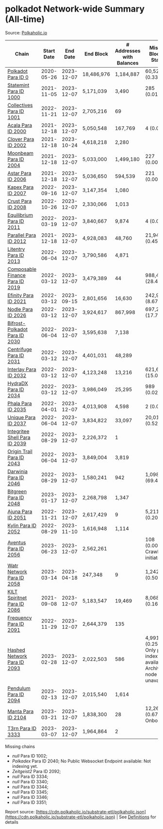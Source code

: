 # polkadot Network-wide Summary (All-time)

Source: [Polkaholic.io](https://polkaholic.io)


| Chain            | Start Date | End Date | End Block | # Addresses with Balances | Missing Blocks / Status |
| ---------------- | ---------- | ---------| --------- | ------------------------- | ----------------------- |
| [Polkadot Para ID 0](/polkadot/0-polkadot) | 2020-05-26 | 2023-12-07 | 18,486,976 |  1,184,887 | 60,521 (0.33%)  |
| [Statemint Para ID 1000](/polkadot/1000-statemint) | 2021-11-05 | 2023-12-07 | 5,171,039 |  3,490 | 285 (0.01%)  |
| [Collectives Para ID 1001](/polkadot/1001-collectives) | 2022-11-21 | 2023-12-07 | 2,705,216 |  69 |    |
| [Acala Para ID 2000](/polkadot/2000-acala) | 2021-12-18 | 2023-12-07 | 5,050,548 |  167,769 | 4 (0.00%)  |
| [Clover Para ID 2002](/polkadot/2002-clover) | 2021-12-18 | 2023-10-24 | 4,618,218 |  2,280 |    |
| [Moonbeam Para ID 2004](/polkadot/2004-moonbeam) | 2021-12-18 | 2023-12-07 | 5,033,000 |  1,499,180 | 227 (0.00%)  |
| [Astar Para ID 2006](/polkadot/2006-astar) | 2021-12-18 | 2023-12-07 | 5,036,650 |  594,539 | 221 (0.00%)  |
| [Kapex Para ID 2007](/polkadot/2007-kapex) | 2022-09-16 | 2023-12-07 | 3,147,354 |  1,080 |    |
| [Crust Para ID 2008](/polkadot/2008-crust) | 2022-10-26 | 2023-12-07 | 2,330,066 |  1,013 |    |
| [Equilibrium Para ID 2011](/polkadot/2011-equilibrium) | 2022-03-19 | 2023-12-07 | 3,840,667 |  9,874 | 4 (0.00%)  |
| [Parallel Para ID 2012](/polkadot/2012-parallel) | 2021-12-18 | 2023-12-07 | 4,928,083 |  48,760 | 21,949 (0.45%)  |
| [Litentry Para ID 2013](/polkadot/2013-litentry) | 2022-06-04 | 2023-12-07 | 3,790,586 |  4,871 |    |
| [Composable Finance Para ID 2019](/polkadot/2019-composable) | 2022-03-12 | 2023-12-07 | 3,479,389 |  44 | 988,469 (28.41%)  |
| [Efinity Para ID 2021](/polkadot/2021-efinity) | 2022-03-12 | 2023-09-15 | 2,801,656 |  16,630 | 242,949 (8.67%)  |
| [Nodle Para ID 2026](/polkadot/2026-nodle) | 2022-03-12 | 2023-12-07 | 3,924,617 |  867,998 | 697,249 (17.77%)  |
| [Bifrost-Polkadot Para ID 2030](/polkadot/2030-bifrost-dot) | 2022-06-04 | 2023-12-07 | 3,595,638 |  7,138 |    |
| [Centrifuge Para ID 2031](/polkadot/2031-centrifuge) | 2022-03-12 | 2023-12-07 | 4,401,031 |  48,289 |    |
| [Interlay Para ID 2032](/polkadot/2032-interlay) | 2022-03-12 | 2023-12-07 | 4,123,248 |  13,216 | 621,626 (15.08%)  |
| [HydraDX Para ID 2034](/polkadot/2034-hydradx) | 2022-03-12 | 2023-12-07 | 3,986,049 |  25,295 | 989 (0.02%)  |
| [Phala Para ID 2035](/polkadot/2035-phala) | 2022-04-01 | 2023-12-07 | 4,013,908 |  4,598 | 2 (0.00%)  |
| [Unique Para ID 2037](/polkadot/2037-unique) | 2022-06-04 | 2023-12-07 | 3,834,822 |  33,097 | 20,019 (0.52%)  |
| [Integritee Shell Para ID 2039](/polkadot/2039-integritee-shell) | 2022-08-29 | 2023-12-07 | 2,226,372 |  1 |    |
| [Origin Trail Para ID 2043](/polkadot/2043-origintrail) | 2022-06-04 | 2023-12-07 | 3,849,004 |  3,819 |    |
| [Darwinia Para ID 2046](/polkadot/2046-darwinia) | 2022-08-29 | 2023-12-07 | 1,580,241 |  942 | 1,098,047 (69.49%)  |
| [Bitgreen Para ID 2048](/polkadot/2048-bitgreen) | 2023-01-17 | 2023-12-07 | 2,268,798 |  1,347 |    |
| [Ajuna Para ID 2051](/polkadot/2051-ajuna) | 2022-11-21 | 2023-12-07 | 2,617,429 |  9 | 5,211 (0.20%)  |
| [Kylin Para ID 2052](/polkadot/2052-kylin) | 2022-08-29 | 2023-11-10 | 1,616,948 |  1,114 |    |
| [Aventus Para ID 2056](/polkadot/2056-aventus) | 2023-06-23 | 2023-12-07 | 2,562,261 |   | 108 (0.00%) Crawling initiated |
| [Watr Network Para ID 2058](/polkadot/2058-watr) | 2023-03-14 | 2023-04-18 | 247,348 |  9 | 1,242 (0.50%)  |
| [KILT Spiritnet Para ID 2086](/polkadot/2086-kilt) | 2021-09-08 | 2023-12-07 | 5,183,547 |  19,469 | 8,068 (0.16%)  |
| [Frequency Para ID 2091](/polkadot/2091-frequency) | 2022-11-29 | 2023-12-07 | 2,644,379 |  135 |    |
| [Hashed Network Para ID 2093](/polkadot/2093-hashed) | 2023-02-28 | 2023-12-07 | 2,022,503 |  586 | 4,991 (0.25%) Only partial index available: Archive node unavailable |
| [Pendulum Para ID 2094](/polkadot/2094-pendulum) | 2023-02-13 | 2023-12-07 | 2,015,540 |  1,614 |    |
| [Manta Para ID 2104](/polkadot/2104-manta) | 2023-03-21 | 2023-12-07 | 1,838,300 |  28 | 12,262 (0.67%) Onboarding |
| [T3rn Para ID 3333](/polkadot/3333-t3rn) | 2023-03-07 | 2023-12-07 | 1,964,864 |  2 |    |

Missing chains


* *null* Para ID 1002; 
* *Polkadex* Para ID 2040; No Public Websocket Endpoint available: Not indexing yet.
* *Zeitgeist2* Para ID 2092; 
* *null* Para ID 3334; 
* *null* Para ID 3340; 
* *null* Para ID 3344; 
* *null* Para ID 3345; 
* *null* Para ID 3346; 
* *null* Para ID 3351; 

Report source: [https://cdn.polkaholic.io/substrate-etl/polkaholic.json](https://cdn.polkaholic.io/substrate-etl/polkaholic.json) | See [Definitions](/DEFINITIONS.md) for details
